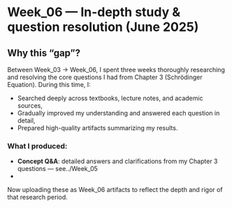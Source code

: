 # Week_06 — In-depth study & question resolution (June 2025)

## Why this “gap”?
Between Week_03 → Week_06, I spent three weeks thoroughly researching and resolving the core questions I had from Chapter 3 (Schrödinger Equation). During this time, I:

- Searched deeply across textbooks, lecture notes, and academic sources,
- Gradually improved my understanding and answered each question in detail,
- Prepared high-quality artifacts summarizing my results.

### What I produced:
- **Concept Q&A**: detailed answers and clarifications from my Chapter 3 questions — see../Week_05
- 
Now uploading these as Week_06 artifacts to reflect the depth and rigor of that research period.
